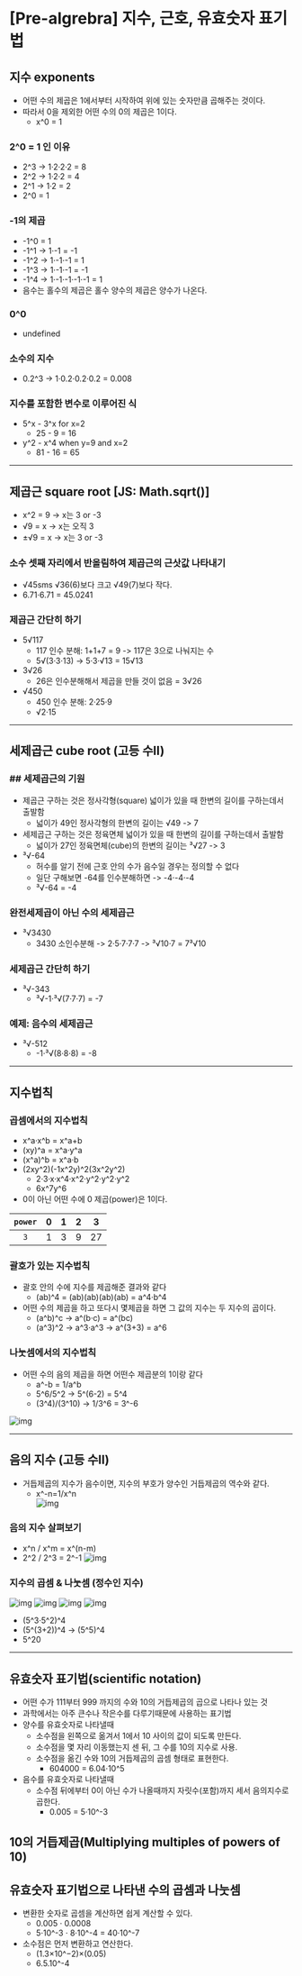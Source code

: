 # [Pre-algrebra] 지수, 근호, 유효숫자 표기법

## 지수 exponents
- 어떤 수의 제곱은 1에서부터 시작하여 위에 있는 숫자만큼 곱해주는 것이다.
- 따라서 0을 제외한 어떤 수의 0의 제곱은 1이다. 
  - x^0 = 1

### 2^0 = 1 인 이유
- 2^3 -> 1·2·2·2 = 8
- 2^2 -> 1·2·2 = 4
- 2^1 -> 1·2 = 2
- 2^0 = 1

### -1의 제곱
- -1^0 = 1
- -1^1 -> 1·-1 = -1
- -1^2 -> 1·-1·-1 = 1
- -1^3 -> 1·-1·-1 = -1
- -1^4 -> 1·-1·-1·-1·-1 = 1
- 음수는 홀수의 제곱은 홀수 양수의 제곱은 양수가 나온다.

### 0^0
- undefined

### 소수의 지수
- 0.2^3 -> 1·0.2·0.2·0.2 = 0.008

### 지수를 포함한 변수로 이루어진 식
- 5^x - 3^x for x=2
  - 25 - 9 = 16
- y^2 - x^4 when y=9 and x=2
  - 81 - 16 = 65

---

## 제곱근 square root [JS: Math.sqrt()]
- x^2 = 9 -> x는 3 or -3
- √9 = x -> x는 오직 3
- ±√9 = x -> x는 3 or -3

### 소수 셋째 자리에서 반올림하여 제곱근의 근삿값 나타내기
- √45sms √36(6)보다 크고 √49(7)보다 작다.
- 6.71·6.71 = 45.0241

### 제곱근 간단히 하기
- 5√117
  - 117 인수 분해: 1+1+7 = 9 -> 117은 3으로 나눠지는 수
  - 5√(3·3·13) -> 5·3·√13 = 15√13
- 3√26
  - 26은 인수분해해서 제곱을 만들 것이 없음 = 3√26
- √450
  - 450 인수 분해: 2·25·9
  - √2·15

---

## 세제곱근 cube root (고등 수Ⅱ)

### ## 세제곱근의 기원
- 제곱근 구하는 것은 정사각형(square) 넓이가 있을 때 한변의 길이를 구하는데서 출발함
  - 넓이가 49인 정사각형의 한변의 길이는 √49 -> 7
- 세제곱근 구하는 것은 정육면체 넓이가 있을 때 한변의 길이를 구하는데서 출발함
  - 넓이가 27인 정육면체(cube)의 한변의 길이는  ³√27 -> 3
- ³√-64
  - 허수를 알기 전에 근호 안의 수가 음수일 경우는 정의할 수 없다
  - 일단 구해보면 -64를 인수분해하면 -> -4·-4·-4 
  - ³√-64 = -4

### 완전세제곱이 아닌 수의 세제곱근
- ³√3430
  - 3430 소인수분해 -> 2·5·7·7·7 -> ³√10·7 = 7³√10

### 세제곱근 간단히 하기
- ³√-343
  - ³√-1·³√(7·7·7) = -7

### 예제: 음수의 세제곱근
- ³√-512 
  - -1·³√(8·8·8) = -8

---

## 지수법칙 

### 곱셈에서의 지수법칙
- x^a·x^b = x^a+b
- (xy)^a = x^a·y^a
- (x^a)^b = x^a·b
- (2xy^2)(-1x^2y)^2(3x^2y^2)
  - 2·3·x·x^4·x^2·y^2·y^2·y^2
  - 6x^7y^6
- 0이 아닌 어떤 수에 0 제곱(power)은 1이다.

|`power`|0|1|2|3|
|:-:|-|-|-|-|
|`3`|1|3|9|27|

### 괄호가 있는 지수법칙
- 괄호 안의 수에 지수를 제곱해준 결과와 같다
    - (ab)^4 = (ab)(ab)(ab)(ab) = a^4·b^4
- 어떤 수의 제곱을 하고 또다시 몇제곱을 하면 그 값의 지수는 두 지수의 곱이다.
    - (a^b)^c -> a^(b·c) = a^(bc)
    - (a^3)^2 -> a^3·a^3 -> a^(3+3) = a^6

### 나눗셈에서의 지수법칙
- 어떤 수의 음의 제곱을 하면 어떤수 제곱분의 1이랑 같다
    - a^-b = 1/a^b
    - 5^6/5^2 -> 5^(6-2) = 5^4
    - (3^4)/(3^10) -> 1/3^6 = 3^-6

![img](./img/exponent_properties_with_quotients.png)

---

## 음의 지수 (고등 수Ⅱ)
- 거듭제곱의 지수가 음수이면, 지수의 부호가 양수인 거듭제곱의 역수와 같다.
    - x^-n=1/x^n 
​	
![img](./img/Negative_exponent.png)

### 음의 지수 살펴보기
- x^n / x^m = x^(n-m)
- 2^2 / 2^3 = 2^-1
![img](./img/Negative_exponent_intuition.png)

### 지수의 곱셈 & 나눗셈 (정수인 지수)

![img](./img/multiple_exponent1.png)
![img](./img/multiple_exponent2.png)
![img](./img/multiple_exponent3.png)
![img](./img/multiple_exponent4.png)

- (5^3·5^2)^4
- (5^(3+2))^4 -> (5^5)^4
- 5^20

---

## 유효숫자 표기법(scientific notation)

- 어떤 수가 111부터 999 까지의 수와 10의 거듭제곱의 곱으로 나타나 있는 것
- 과학에서는 아주 큰수나 작은수를 다루기때문에 사용하는 표기법
- 양수를 유효숫자로 나타낼때
  - 소수점을 왼쪽으로 옮겨서 1에서 10 사이의 값이 되도록 만든다.
  - 소수점을 몇 자리 이동했는지 센 뒤, 그 수를 10의 지수로 사용. 
  - 소수점을 옮긴 수와 10의 거듭제곱의 곱셈 형태로 표현한다.
    - 604000 = 6.04·10^5
- 음수를 유효숫자로 나타낼때
  - 소수점 뒤에부터 0이 아닌 수가 나올때까지 자릿수(포함)까지 세서 음의지수로 곱한다.
    - 0.005 = 5·10^-3

## 10의 거듭제곱(Multiplying multiples of powers of 10)
## 유효숫자 표기법으로 나타낸 수의 곱셈과 나눗셈
  - 변환한 숫자로 곱셈을 계산하면 쉽게 계산할 수 있다.
    - 0.005 · 0.0008
    - 5·10^-3 · 8·10^-4 = 40·10^-7
  - 소수점은 먼저 변환하고 연산한다.
    - (1.3×10^−2)×(0.05)
    - 6.5.10^-4
